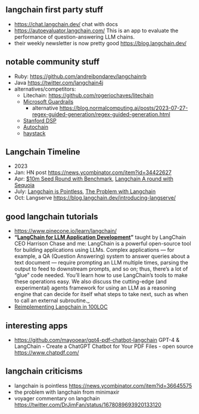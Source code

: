 
## langchain first party stuff

- https://chat.langchain.dev/ chat with docs
- https://autoevaluator.langchain.com/ This is an app to evaluate the performance of question-answering LLM chains.
- their weekly newsletter is now pretty good https://blog.langchain.dev/

## notable community stuff

- Ruby: https://github.com/andreibondarev/langchainrb
- Java https://twitter.com/langchain4j
- alternatives/competitors:
	- Litechain: https://github.com/rogeriochaves/litechain
	- [Microsoft Guardrails](https://github.com/microsoft/guidance)
		- alternative https://blog.normalcomputing.ai/posts/2023-07-27-regex-guided-generation/regex-guided-generation.html
	- [Stanford DSP](https://github.com/stanfordnlp/dsp/)
	- [Autochain](https://github.com/Forethought-Technologies/AutoChain)
	- [haystack](https://github.com/deepset-ai/haystack)

## Langchain Timeline

- 2023
- Jan: HN post https://news.ycombinator.com/item?id=34422627
- Apr: [$10m Seed Round with Benchmark](https://news.ycombinator.com/item?id=35442483), [Langchain A round with Sequoia](https://news.ycombinator.com/item?id=35632520)
- July: [Langchain is Pointless](https://news.ycombinator.com/item?id=36645575), [The Problem with Langchain](https://news.ycombinator.com/item?id=36725982)
- Oct: Langserve https://blog.langchain.dev/introducing-langserve/

## good langchain tutorials

- https://www.pinecone.io/learn/langchain/
- **“[LangChain for LLM Application Development](https://learn.deeplearning.ai/langchain?utm_campaign=The%20Batch&utm_source=hs_email&utm_medium=email&utm_content=260598607&_hsenc=p2ANqtz-92IYZXyQ6zjBdtzs2HLwWeFO1tbOWyI8WzPyu-MlVWiFgY0zIkdEye5ZILJgkSysE87XSRK-XbN1YMqdCj5bely54HUQ)”** taught by LangChain CEO Harrison Chase and me: LangChain is a powerful open-source tool for building applications using LLMs. Complex applications — for example, a QA (Question Answering) system to answer queries about a text document — require prompting an LLM multiple times, parsing the output to feed to downstream prompts, and so on; thus, there’s a lot of “glue” code needed. You’ll learn how to use LangChain’s tools to make these operations easy. We also discuss the cutting-edge (and  experimental) agents framework for using an LLM as a reasoning engine that can decide for itself what steps to take next, such as when to call an external subroutine._
- [Reimplementing Langchain in 100LOC](https://news.ycombinator.com/item?id=35820931)


## interesting apps

- https://github.com/mayooear/gpt4-pdf-chatbot-langchain GPT-4 & LangChain - Create a ChatGPT Chatbot for Your PDF Files - open source https://www.chatpdf.com/

## langchain criticisms

- langchain is pointless https://news.ycombinator.com/item?id=36645575
- the problem with langchain from minimaxir
- voyager commentary on langchain https://twitter.com/DrJimFan/status/1678089693920133120